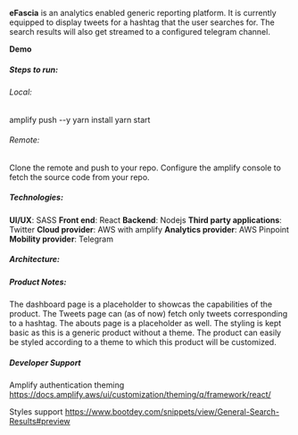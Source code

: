 **eFascia** is an analytics enabled generic reporting platform. It is currently equipped to display tweets for a hashtag that the user searches for. The search results will also get streamed to a configured telegram channel.

**Demo**

##### Steps to run:
###### Local:
amplify push --y
yarn install
yarn start
###### Remote:
Clone the remote and push to your repo.
Configure the amplify console to fetch the source code from your repo.

##### Technologies:
**UI/UX**: SASS
**Front end**: React
**Backend**: Nodejs
**Third party applications**: Twitter
**Cloud provider**: AWS with amplify
**Analytics provider**: AWS Pinpoint
**Mobility provider**: Telegram

##### Architecture:

##### Product Notes:
The dashboard page is a placeholder to showcas the capabilities of the product.
The Tweets page can (as of now) fetch only tweets corresponding to a hashtag.
The abouts page is a placeholder as well.
The styling is kept basic as this is a generic product without a theme. The product can easily be styled according to a theme to which this product will be customized.

##### Developer Support
Amplify authentication theming
https://docs.amplify.aws/ui/customization/theming/q/framework/react/

Styles support
https://www.bootdey.com/snippets/view/General-Search-Results#preview

